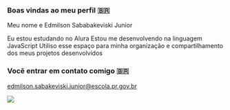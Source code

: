 ### Boas vindas ao meu perfil 🇧🇷

Meu nome e Edmilson Sababakeviski Junior

Eu estou estudando no Alura
Estou me desenvolvendo na linguagem JavaScript
Utiliso esse espaço para minha organização e compartilhamento dos meus projetos desenvolvidos

### Vocẽ entrar em contato comigo 🇧🇷

edmilson.sabakeviski.junior@escola.pr.gov.br

![](https://media1.tenor.com/m/PD55RjTbcVYAAAAd/gabigol-flamengo.gif)
